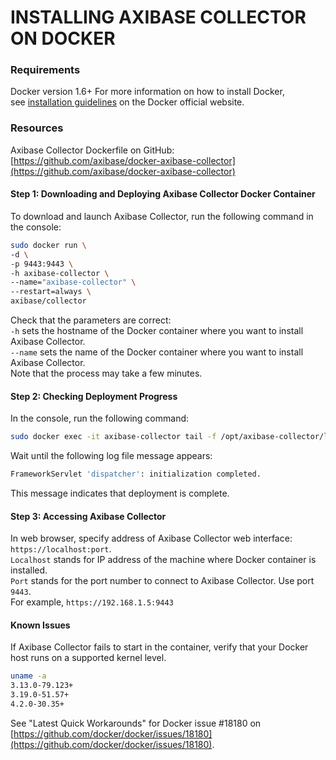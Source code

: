 # INSTALLING AXIBASE COLLECTOR ON DOCKER
### Requirements
Docker version 1.6+ For more information on how to install Docker, see [installation guidelines](https://docs.docker.com/engine/installation/) on the Docker official website.
### Resources
Axibase Collector Dockerfile on GitHub: [https://github.com/axibase/docker-axibase-collector](https://github.com/axibase/docker-axibase-collector)
#### Step 1: Downloading and Deploying Axibase Collector Docker Container
To download and launch Axibase Collector, run the following command in the console: 
```sh
sudo docker run \
-d \
-p 9443:9443 \
-h axibase-collector \
--name="axibase-collector" \
--restart=always \
axibase/collector
```
Check that the parameters are correct: <br>
`-h` sets the hostname of the Docker container where you want to install Axibase Collector. <br>
`--name` sets the name of the Docker container where you want to install Axibase Collector. <br>
Note that the process may take a few minutes.
#### Step 2: Checking Deployment Progress
In the console, run the following command:
```sh
sudo docker exec -it axibase-collector tail -f /opt/axibase-collector/logs/axibase-collector.log
```
Wait until the following log file message appears:
```sh
FrameworkServlet 'dispatcher': initialization completed.
```
This message indicates that deployment is complete.
#### Step 3: Accessing Axibase Collector
In web browser, specify address of Axibase Collector web interface: `https://localhost:port`. <br> `Localhost` stands for IP address of the machine where Docker container is installed. <br> `Port` stands for the port number to connect to Axibase Collector. Use port `9443`. <br> For example, `https://192.168.1.5:9443`
#### Known Issues
If Axibase Collector fails to start in the container, verify that your Docker host runs on a supported kernel level. 
```sh
uname -a 
3.13.0-79.123+ 
3.19.0-51.57+ 
4.2.0-30.35+ 
```
See "Latest Quick Workarounds" for Docker issue #18180 on [https://github.com/docker/docker/issues/18180](https://github.com/docker/docker/issues/18180).
